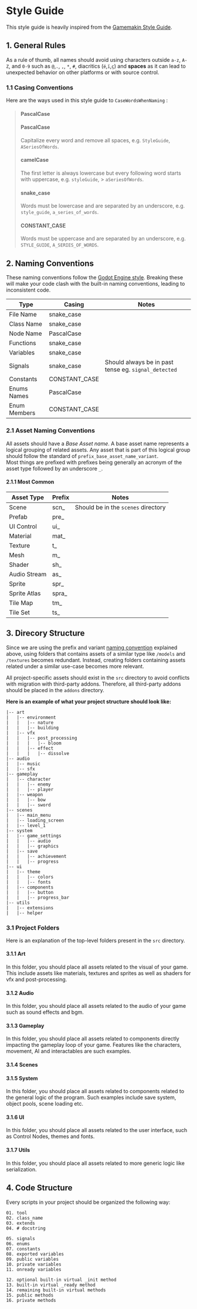 # Style Guide

This style guide is heavily inspired from the [Gamemakin Style Guide](https://github.com/Allar/ue5-style-guide/tree/v2). 
## 1. General Rules  

As a rule of thumb, all names should avoid using characters outside `a-z`, `A-Z`, and `0-9` such as `@`,`.`, `,`, `*`, `#`, diacritics (`é`,`ï`,`ç`) and **spaces** as it can lead to unexpected behavior on other platforms or with source control.  

### 1.1 Casing Conventions
Here are the ways used in this style guide to `CaseWordsWhenNaming` :

> #### PascalCase
> #### PascalCase
> Capitalize every word and remove all spaces, e.g. `StyleGuide`, `ASeriesOfWords`.
> 
> #### camelCase
> The first letter is always lowercase but every following word starts with uppercase, e.g. `styleGuide`, > `aSeriesOfWords`.
> 
> #### snake_case
> Words must be lowercase and are separated by an underscore, e.g. `style_guide`, `a_series_of_words`.
> 
> #### CONSTANT_CASE
> Words must be uppercase and are separated by an underscore, e.g. `STYLE_GUIDE`, `A_SERIES_OF_WORDS`.
  

## 2. Naming Conventions

These naming conventions follow the [Godot Engine style](https://docs.godotengine.org/en/stable/tutorials/scripting/gdscript/gdscript_styleguide.html). Breaking these will make your code clash with the built-in naming conventions, leading to inconsistent code.


| Type         | Casing        | Notes                                                |
| ------------ | ------------- | ---------------------------------------------------- |
| File Name    | snake_case    |                                                      |
| Class Name   | snake_case    |                                                      |
| Node Name    | PascalCase    |                                                      |
| Functions    | snake_case    |                                                      |
| Variables    | snake_case    |                                                      |
| Signals      | snake_case    | Should always be in past tense eg. `signal_detected` |
| Constants    | CONSTANT_CASE |                                                      |
| Enums Names  | PascalCase    |                                                      |
| Enum Members | CONSTANT_CASE |                                                      |



### 2.1 Asset Naming Conventions

All assets should have a *Base Asset name*. A base asset name represents a logical grouping of related assets. Any asset that is part of this logical group should follow the standard of `prefix_base_asset_name_variant`.  
Most things are prefixed with prefixes being generally an acronym of the asset type followed by an underscore `_`.

#### 2.1.1 Most Common

| Asset Type   | Prefix | Notes                               |
| ------------ | ------ | ----------------------------------- |
| Scene        | scn_   | Should be in the `scenes` directory |
| Prefab       | pre_   |                                     |
| UI Control   | ui_    |                                     |
| Material     | mat_   |                                     |
| Texture      | t_     |                                     |
| Mesh         | m_     |                                     |
| Shader       | sh_    |                                     |
| Audio Stream | as_    |                                     |
| Sprite       | spr_   |                                     |
| Sprite Atlas | spra_  |                                     |
| Tile Map     | tm_    |                                     |
| Tile Set     | ts_    |                                     |

## 3. Direcory Structure

Since we are using the prefix and variant [naming convention](#asset-naming-conventions) explained above, using folders that contains assets of a similar type like `/models` and `/textures` becomes redundant. Instead, creating folders containing assets related under a similar use-case becomes more relevant.

All project-specific assets should exist in the `src` directory to avoid conflicts with migration with third-party addons. Therefore, all third-party addons should be placed in the `addons` directory.

**Here is an example of what your project structure should look like:**

```
|-- art
|   |-- environment
|   |   |-- nature
|   |   |-- building
|   |-- vfx
|   |   |-- post_processing
|   |   |   |-- bloom
|   |   |-- effect
|   |   |   |-- dissolve
|-- audio
|   |-- music
|   |-- sfx
|-- gameplay
|   |-- character
|   |   |-- enemy
|   |   |-- player
|   |-- weapon
|   |   |-- bow
|   |   |-- sword
|-- scenes
|   |-- main_menu
|   |-- loading_screen
|   |-- level_1
|-- system
|   |-- game_settings
|   |   |-- audio
|   |   |-- graphics
|   |-- save
|   |   |-- achievement
|   |   |-- progress
|-- ui
|   |-- theme
|   |   |-- colors
|   |   |-- fonts
|   |-- components
|   |   |-- button
|   |   |-- progress_bar
|-- utils
|   |-- extensions
|   |-- helper
```

### 3.1 Project Folders

Here is an explanation of the top-level folders present in the `src` directory.

#### 3.1.1 Art
In this folder, you should place all assets related to the visual of your game. This include assets like materials, textures and sprites as well as shaders for vfx and post-processing.

#### 3.1.2 Audio
In this folder, you should place all assets related to the audio of your game such as sound effects and bgm.

#### 3.1.3 Gameplay
In this folder, you should place all assets related to components directly impacting the gameplay loop of your game.
Features like the characters, movement, AI and interactables are such examples.

#### 3.1.4 Scenes

#### 3.1.5 System
In this folder, you should place all assets related to components related to the general logic of the program. Such examples include save system, object pools, scene loading etc.

#### 3.1.6 UI
In this folder, you should place all assets related to the user interface, such as Control Nodes, themes and fonts.

#### 3.1.7 Utils
In this folder, you should place all assets related to more generic logic like serialization.

## 4. Code Structure

Every scripts in your project should be organized the following way:

```
01. tool
02. class_name
03. extends
04. # docstring

05. signals
06. enums
07. constants
08. exported variables
09. public variables
10. private variables
11. onready variables

12. optional built-in virtual _init method
13. built-in virtual _ready method
14. remaining built-in virtual methods
15. public methods
16. private methods
```